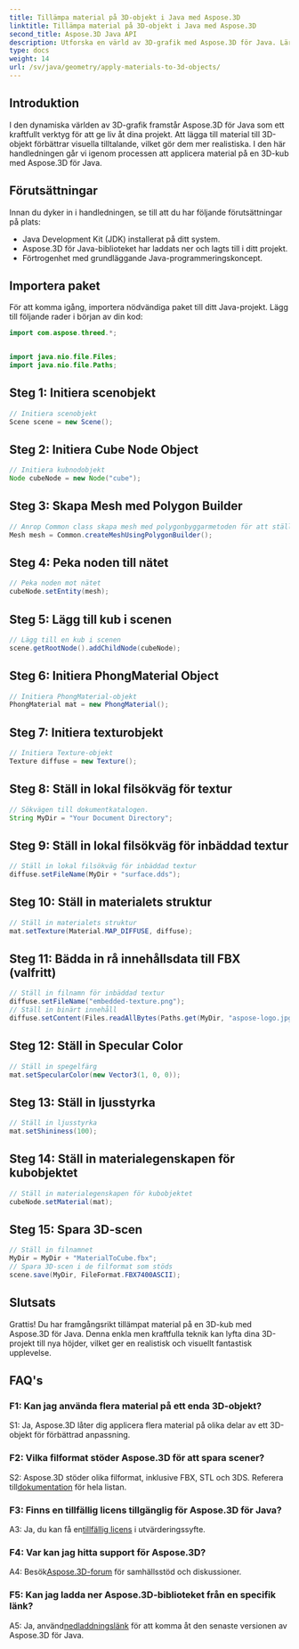 ```yaml
---
title: Tillämpa material på 3D-objekt i Java med Aspose.3D
linktitle: Tillämpa material på 3D-objekt i Java med Aspose.3D
second_title: Aspose.3D Java API
description: Utforska en värld av 3D-grafik med Aspose.3D för Java. Lär dig hur du applicerar material på 3D-objekt sömlöst. Lyft dina projekt med realistiska bilder.
type: docs
weight: 14
url: /sv/java/geometry/apply-materials-to-3d-objects/
---
```

## Introduktion

I den dynamiska världen av 3D-grafik framstår Aspose.3D för Java som ett kraftfullt verktyg för att ge liv åt dina projekt. Att lägga till material till 3D-objekt förbättrar visuella tilltalande, vilket gör dem mer realistiska. I den här handledningen går vi igenom processen att applicera material på en 3D-kub med Aspose.3D för Java.

## Förutsättningar

Innan du dyker in i handledningen, se till att du har följande förutsättningar på plats:

- Java Development Kit (JDK) installerat på ditt system.
- Aspose.3D för Java-biblioteket har laddats ner och lagts till i ditt projekt.
- Förtrogenhet med grundläggande Java-programmeringskoncept.

## Importera paket

För att komma igång, importera nödvändiga paket till ditt Java-projekt. Lägg till följande rader i början av din kod:

```java
import com.aspose.threed.*;


import java.nio.file.Files;
import java.nio.file.Paths;
```

## Steg 1: Initiera scenobjekt

```java
// Initiera scenobjekt
Scene scene = new Scene();
```

## Steg 2: Initiera Cube Node Object

```java
// Initiera kubnodobjekt
Node cubeNode = new Node("cube");
```

## Steg 3: Skapa Mesh med Polygon Builder

```java
// Anrop Common class skapa mesh med polygonbyggarmetoden för att ställa in mesh-instans
Mesh mesh = Common.createMeshUsingPolygonBuilder();
```

## Steg 4: Peka noden till nätet

```java
// Peka noden mot nätet
cubeNode.setEntity(mesh);
```

## Steg 5: Lägg till kub i scenen

```java
// Lägg till en kub i scenen
scene.getRootNode().addChildNode(cubeNode);
```

## Steg 6: Initiera PhongMaterial Object

```java
// Initiera PhongMaterial-objekt
PhongMaterial mat = new PhongMaterial();
```

## Steg 7: Initiera texturobjekt

```java
// Initiera Texture-objekt
Texture diffuse = new Texture();
```

## Steg 8: Ställ in lokal filsökväg för textur

```java
// Sökvägen till dokumentkatalogen.
String MyDir = "Your Document Directory";
```

## Steg 9: Ställ in lokal filsökväg för inbäddad textur

```java
// Ställ in lokal filsökväg för inbäddad textur
diffuse.setFileName(MyDir + "surface.dds");
```

## Steg 10: Ställ in materialets struktur

```java
// Ställ in materialets struktur
mat.setTexture(Material.MAP_DIFFUSE, diffuse);
```

## Steg 11: Bädda in rå innehållsdata till FBX (valfritt)

```java
// Ställ in filnamn för inbäddad textur
diffuse.setFileName("embedded-texture.png");
// Ställ in binärt innehåll
diffuse.setContent(Files.readAllBytes(Paths.get(MyDir, "aspose-logo.jpg")));
```

## Steg 12: Ställ in Specular Color

```java
// Ställ in spegelfärg
mat.setSpecularColor(new Vector3(1, 0, 0));
```

## Steg 13: Ställ in ljusstyrka

```java
// Ställ in ljusstyrka
mat.setShininess(100);
```

## Steg 14: Ställ in materialegenskapen för kubobjektet

```java
// Ställ in materialegenskapen för kubobjektet
cubeNode.setMaterial(mat);
```

## Steg 15: Spara 3D-scen

```java
// Ställ in filnamnet
MyDir = MyDir + "MaterialToCube.fbx";
// Spara 3D-scen i de filformat som stöds
scene.save(MyDir, FileFormat.FBX7400ASCII);
```

## Slutsats

Grattis! Du har framgångsrikt tillämpat material på en 3D-kub med Aspose.3D för Java. Denna enkla men kraftfulla teknik kan lyfta dina 3D-projekt till nya höjder, vilket ger en realistisk och visuellt fantastisk upplevelse.

## FAQ's

### F1: Kan jag använda flera material på ett enda 3D-objekt?

S1: Ja, Aspose.3D låter dig applicera flera material på olika delar av ett 3D-objekt för förbättrad anpassning.

### F2: Vilka filformat stöder Aspose.3D för att spara scener?

 S2: Aspose.3D stöder olika filformat, inklusive FBX, STL och 3DS. Referera till[dokumentation](https://reference.aspose.com/3d/java/) för hela listan.

### F3: Finns en tillfällig licens tillgänglig för Aspose.3D för Java?

 A3: Ja, du kan få en[tillfällig licens](https://purchase.aspose.com/temporary-license/) i utvärderingssyfte.

### F4: Var kan jag hitta support för Aspose.3D?

 A4: Besök[Aspose.3D-forum](https://forum.aspose.com/c/3d/18) för samhällsstöd och diskussioner.

### F5: Kan jag ladda ner Aspose.3D-biblioteket från en specifik länk?

 A5: Ja, använd[nedladdningslänk](https://releases.aspose.com/3d/java/) för att komma åt den senaste versionen av Aspose.3D för Java.